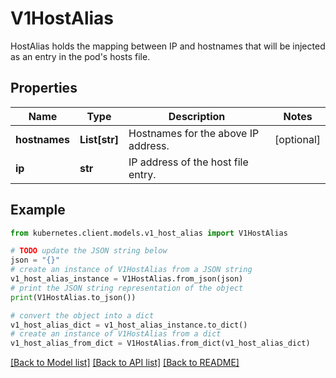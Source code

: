 # V1HostAlias

HostAlias holds the mapping between IP and hostnames that will be injected as an entry in the pod's hosts file.

## Properties

Name | Type | Description | Notes
------------ | ------------- | ------------- | -------------
**hostnames** | **List[str]** | Hostnames for the above IP address. | [optional] 
**ip** | **str** | IP address of the host file entry. | 

## Example

```python
from kubernetes.client.models.v1_host_alias import V1HostAlias

# TODO update the JSON string below
json = "{}"
# create an instance of V1HostAlias from a JSON string
v1_host_alias_instance = V1HostAlias.from_json(json)
# print the JSON string representation of the object
print(V1HostAlias.to_json())

# convert the object into a dict
v1_host_alias_dict = v1_host_alias_instance.to_dict()
# create an instance of V1HostAlias from a dict
v1_host_alias_from_dict = V1HostAlias.from_dict(v1_host_alias_dict)
```
[[Back to Model list]](../README.md#documentation-for-models) [[Back to API list]](../README.md#documentation-for-api-endpoints) [[Back to README]](../README.md)


